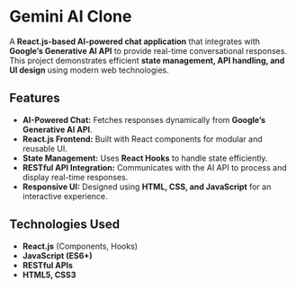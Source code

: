# Gemini AI Clone  

A **React.js-based AI-powered chat application** that integrates with **Google’s Generative AI API** to provide real-time conversational responses. This project demonstrates efficient **state management, API handling, and UI design** using modern web technologies.  

## Features  
- **AI-Powered Chat:** Fetches responses dynamically from **Google’s Generative AI API**.  
- **React.js Frontend:** Built with React components for modular and reusable UI.  
- **State Management:** Uses **React Hooks** to handle state efficiently.  
- **RESTful API Integration:** Communicates with the AI API to process and display real-time responses.  
- **Responsive UI:** Designed using **HTML, CSS, and JavaScript** for an interactive experience.  

## Technologies Used  
- **React.js** (Components, Hooks)  
- **JavaScript (ES6+)**  
- **RESTful APIs**  
- **HTML5, CSS3**  



